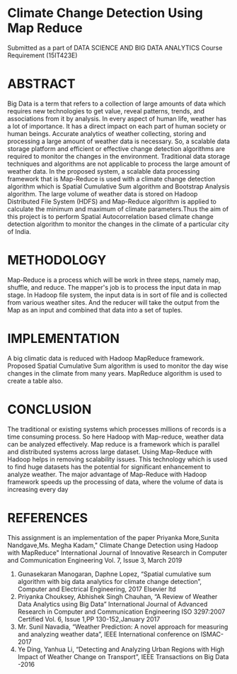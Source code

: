# Climate Change Detection Using Map Reduce
Submitted as a part of DATA SCIENCE AND BIG DATA ANALYTICS Course Requirement (15IT423E)

# ABSTRACT
Big Data is a term that refers to a collection of large amounts of data which requires new technologies to get value, reveal patterns, trends, and associations from it by analysis. In every aspect of human life, weather has a lot of importance. It has a direct impact on each part of human society or human beings. Accurate analytics of weather collecting, storing and processing a large amount of weather data is necessary. So, a scalable data storage platform and efficient or effective change detection algorithms are required to monitor the changes in the environment. Traditional data storage techniques and algorithms are not applicable to process the large amount of weather data. In the proposed system, a scalable data processing framework that is Map-Reduce is used with a climate change detection algorithm which is Spatial Cumulative Sum algorithm and Bootstrap Analysis algorithm. The large volume of weather data is stored on Hadoop Distributed File System (HDFS) and Map-Reduce algorithm is applied to calculate the minimum and maximum of climate parameters.Thus the aim of this project is to perform Spatial Autocorrelation based climate change detection algorithm to monitor the changes in the climate of a particular city of India. 
# METHODOLOGY 
Map-Reduce is a process which will be work in three steps, namely map, shuffle, and reduce. The mapper's job is to process the input data in map stage. In Hadoop file system, the input data is in sort of file and is collected from various weather sites. And the reducer will take the output from the Map as an input and combined that data into a set of tuples.  
# IMPLEMENTATION
A big climatic data is reduced with Hadoop MapReduce framework. Proposed Spatial Cumulative Sum algorithm is used to monitor the day wise changes in the climate from many years. MapReduce algorithm is used to create a table also.
# CONCLUSION
The traditional or existing systems which processes millions of records is a time consuming process. So here Hadoop with Map-reduce, weather data can be analyzed effectively. Map reduce is a framework which is parallel and distributed systems across large dataset. Using Map-Reduce with Hadoop helps in removing scalability issues. This technology which is used to find huge datasets has the potential for significant enhancement to analyze weather. The major advantage of Map-Reduce with Hadoop framework speeds up the processing of data, where the volume of data is increasing every day
# REFERENCES
This assignment is an implementation of the paper Priyanka More,Sunita Nandgave,Ms. Megha Kadam," Climate Change Detection using Hadoop with
MapReduce" International Journal of Innovative Research in Computer and Communication Engineering Vol. 7, Issue 3, March 2019
1. Gunasekaran Manogaran, Daphne Lopez, “Spatial cumulative sum algorithm with big data analytics for climate change detection”, Computer and
Electrical Engineering, 2017 Elsevier ltd
2. Priyanka Chouksey, Abhishek Singh Chauhan, “A Review of Weather Data Analytics using Big Data” International Journal of Advanced
Research in Computer and Communication Engineering ISO 3297:2007 Certified Vol. 6, Issue 1,PP 130-152,January 2017
3. Mr. Sunil Navadia, “Weather Prediction: A novel approach for measuring and analyzing weather data”, IEEE International conference on ISMAC-2017 
4. Ye Ding, Yanhua Li, “Detecting and Analyzing Urban Regions with High Impact of Weather Change on Transport”, IEEE Transactions on Big
Data -2016 

